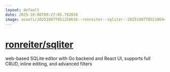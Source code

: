 ```yaml
---
layout: default
date: 2025-10-08T09:27:05.792018
image: assets/20251007T051250616--ronreiter--sqliter--20251007T052106444--cropped.png
---
```


# [ronreiter/sqliter](https://github.com/ronreiter/sqliter)

web-based SQLite editor with Go backend and React UI, supports full CRUD, inline editing, and advanced filters
